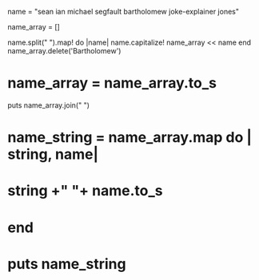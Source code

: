 name = "sean ian michael segfault bartholomew joke-explainer jones"

name_array = []

 name.split(" ").map! do |name|
  name.capitalize!
  name_array << name
end
   name_array.delete('Bartholomew')
# name_array =  name_array.to_s

puts name_array.join(" ")




 # name_string = name_array.map do | string, name|

 #  string +" "+ name.to_s
 #  end

 #  puts name_string



